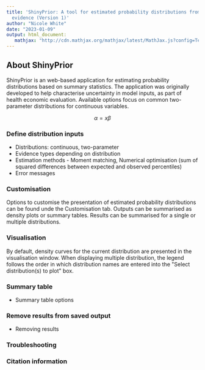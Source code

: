 ```yaml
---
title: 'ShinyPrior: A tool for estimated probability distributions from published
  evidence (Version 1)'
author: "Nicole White"
date: "2023-01-09"
output: html_document:
   mathjax: "http://cdn.mathjax.org/mathjax/latest/MathJax.js?config=TeX-AMS-MML_HTMLorMML"
---
```


## About ShinyPrior

ShinyPrior is an web-based application for estimating probability distributions based on summary statistics. The application was originally developed to help characterise uncertainty in model inputs, as part of health economic evaluation. Available options focus on common two-parameter distributions for continuous variables.

$$\alpha = x\beta$$


### Define distribution inputs

* Distributions: continuous, two-parameter
* Evidence types depending on distribution
* Estimation methods - Moment matching, Numerical optimisation (sum of squared differences between expected and observed percentiles) 
* Error messages

### Customisation

Options to customise the presentation of estimated probability distributions can be found unde the Customisation tab. Outputs can be summarised as density plots or summary tables. Results can be summarised for a single or multiple distributions.

### Visualisation

By default, density curves for the current distribution are presented in the visualisation window. When displaying multiple distribution, the legend follows the order in which distribution names are entered into the "Select distribution(s) to plot" box.

### Summary table

* Summary table options

### Remove results from saved output

* Removing results

### Troubleshooting

### Citation information



